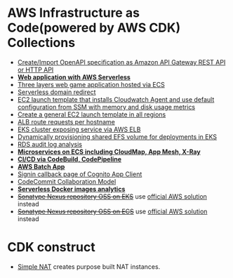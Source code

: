 # AWS Infrastructure as Code(powered by AWS CDK) Collections

- [Create/Import OpenAPI specification as Amazon API Gateway REST API or HTTP API](https://kane.mx/posts/2022/import-oas-as-api-on-aws/)
- [**Web application with AWS Serverless**](https://kane.mx/posts/2022/build-serverless-app-on-aws/intro/)
- [Three layers web game application hosted via ECS](https://github.com/zxkane/gameday-cdk)
- [Serverless domain redirect](https://github.com/zxkane/serverless-domain-redirect)
- [EC2 launch template that installs Cloudwatch Agent and use default configuration from SSM with memory and disk usage metrics](ec2-launch-template-with-cloudwatch-agent/README.md)
- [Create a general EC2 launch template in all regions](ec2-launch-template-multiple-regions/README.md)
- [ALB route requests per hostname](alb-per-host-routing/README.md)
- [EKS cluster exposing service via AWS ELB](eks/eks-loadbalancer/README.md)
- [Dynamically provisioning shared EFS volume for deployments in EKS](eks/storage-class-efs/README.md)
- [RDS audit log analysis](rds-audit-log/README.md)
- [**Microservices on ECS including CloudMap, App Mesh, X-Ray**](https://github.com/zxkane/alibabacloud-microservice-demo/tree/migration/infrastructure#app-cluster)
- [**CI/CD via CodeBuild, CodePipeline**](https://github.com/zxkane/alibabacloud-microservice-demo/tree/migration/infrastructure#devops-pipeline)
- [**AWS Batch App**](batch-demo/README.md)
- [Signin callback page of Cognito App Client](cognito/userpool-appclient-callback/README.md)
- [CodeCommit Collaboration Model](codecommit-collaboration-model/README.md)
- [**Serverless Docker images analytics**](https://github.com/zxkane/serverless-docker-images-analytics)
- [~~Sonatype Nexus repository OSS on EKS~~](eks/sonatype-nexus3/README.md) use [official AWS solution](https://github.com/aws-samples/nexus-oss-on-aws) instead
- [~~Sonatype Nexus repository OSS on ECS~~](ecs-sonatype-nexus3/README.md) use [official AWS solution](https://github.com/aws-samples/nexus-oss-on-aws) instead

# CDK construct
- [Simple NAT](https://github.com/zxkane/snat) creates purpose built NAT instances.
